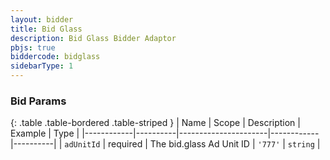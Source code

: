 ```yaml
---
layout: bidder
title: Bid Glass
description: Bid Glass Bidder Adaptor
pbjs: true
biddercode: bidglass
sidebarType: 1
---
```



### Bid Params

{: .table .table-bordered .table-striped }
| Name       | Scope    | Description          | Example    | Type     |
|------------|----------|----------------------|------------|----------|
| `adUnitId`    | required | The bid.glass Ad Unit ID  | `'777'` | `string` |
